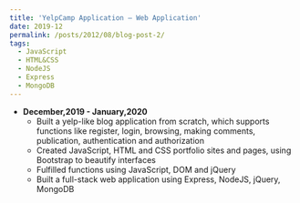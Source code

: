 ```yaml
---
title: 'YelpCamp Application – Web Application'
date: 2019-12
permalink: /posts/2012/08/blog-post-2/
tags:
  - JavaScript
  - HTML&CSS
  - NodeJS
  - Express
  - MongoDB
---
```


* **December,2019 - January,2020** 
    * Built a yelp-like blog application from scratch, which supports functions like register, login, browsing, making comments, publication, authentication and authorization
    * Created JavaScript, HTML and CSS portfolio sites and pages, using Bootstrap to beautify interfaces
    * Fulfilled functions using JavaScript, DOM and jQuery
    * Built a full-stack web application using Express, NodeJS, jQuery, MongoDB


